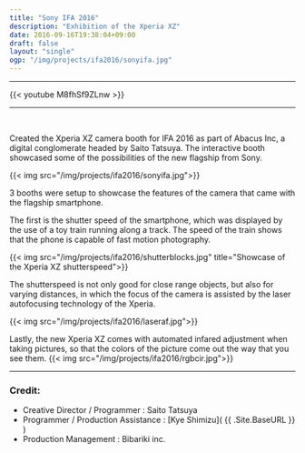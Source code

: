 ```yaml
---
title: "Sony IFA 2016"
description: "Exhibition of the Xperia XZ"
date: 2016-09-16T19:38:04+09:00
draft: false
layout: "single"
ogp: "/img/projects/ifa2016/sonyifa.jpg"
---
```

---
{{< youtube M8fhSf9ZLnw >}}

---
&nbsp;

Created the Xperia XZ camera booth for IFA 2016 as part of Abacus Inc, a digital conglomerate headed by Saito Tatsuya. The interactive booth showcased some of the possibilities of the new flagship from Sony.

{{< img src="/img/projects/ifa2016/sonyifa.jpg">}}

3 booths were setup to showcase the features of the camera that came with the flagship smartphone. 

The first is the shutter speed of the smartphone, which was displayed by the use of a toy train running along a track. The speed of the train shows that the phone is capable of fast motion photography.

{{< img src="/img/projects/ifa2016/shutterblocks.jpg" title="Showcase of the Xperia XZ shutterspeed">}}

The shutterspeed is not only good for close range objects, but also for varying distances, in which the focus of the camera is assisted by the laser autofocusing technology of the Xperia.

{{< img src="/img/projects/ifa2016/laseraf.jpg">}}

Lastly, the new Xperia XZ comes with automated infared adjustment when taking pictures, so that the colors of the picture come out the way that you see them.
{{< img src="/img/projects/ifa2016/rgbcir.jpg">}}


---

### Credit:
* Creative Director / Programmer : Saito Tatsuya
* Programmer / Production Assistance : [Kye Shimizu]( {{ .Site.BaseURL }} )
* Production Management : Bibariki inc.
